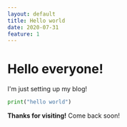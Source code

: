 ```yaml
---
layout: default
title: Hello world
date: 2020-07-31
feature: 1
---
```


# Hello everyone!
I'm just setting up my blog!

```python
print("hello world")
```
**Thanks for visiting!** Come back soon!
